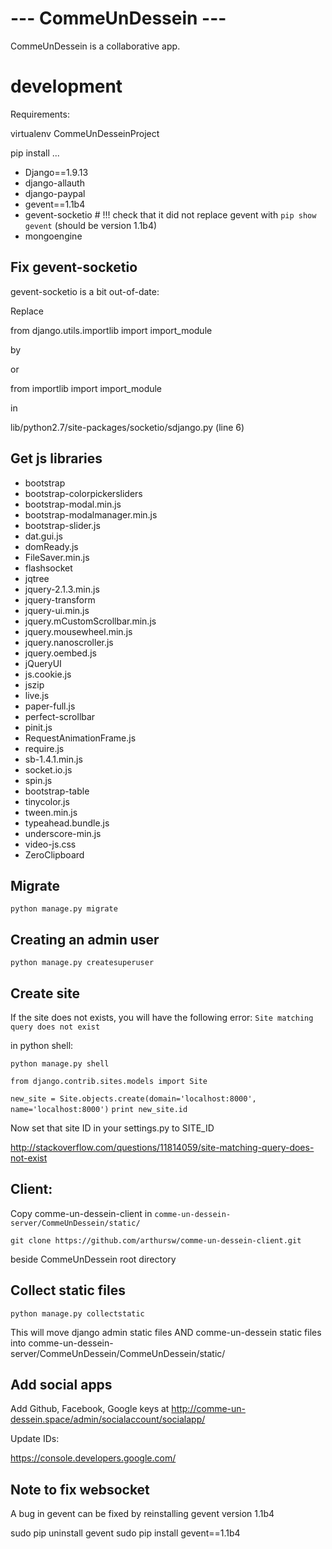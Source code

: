 # --- CommeUnDessein --- #

CommeUnDessein is a collaborative app.

# development

Requirements:

virtualenv CommeUnDesseinProject

pip install ...

 - Django==1.9.13
 - django-allauth
 - django-paypal
 - gevent==1.1b4 
 - gevent-socketio 			# !!! check that it did not replace gevent with `pip show gevent` (should be version 1.1b4)
 - mongoengine


## Fix gevent-socketio

gevent-socketio is a bit out-of-date:

Replace

from django.utils.importlib import import_module

by



or 

from importlib import import_module

in

lib/python2.7/site-packages/socketio/sdjango.py (line 6)

## Get js libraries

 - bootstrap
 - bootstrap-colorpickersliders
 - bootstrap-modal.min.js
 - bootstrap-modalmanager.min.js
 - bootstrap-slider.js
 - dat.gui.js
 - domReady.js
 - FileSaver.min.js
 - flashsocket
 - jqtree
 - jquery-2.1.3.min.js
 - jquery-transform
 - jquery-ui.min.js
 - jquery.mCustomScrollbar.min.js
 - jquery.mousewheel.min.js
 - jquery.nanoscroller.js
 - jquery.oembed.js
 - jQueryUI
 - js.cookie.js
 - jszip
 - live.js
 - paper-full.js
 - perfect-scrollbar
 - pinit.js
 - RequestAnimationFrame.js
 - require.js
 - sb-1.4.1.min.js
 - socket.io.js
 - spin.js
 - bootstrap-table
 - tinycolor.js
 - tween.min.js
 - typeahead.bundle.js
 - underscore-min.js
 - video-js.css
 - ZeroClipboard

## Migrate

`python manage.py migrate`


## Creating an admin user

`python manage.py createsuperuser`

## Create site

If the site does not exists, you will have the following error: `Site matching query does not exist`

in python shell:

`python manage.py shell`


`from django.contrib.sites.models import Site`

`new_site = Site.objects.create(domain='localhost:8000', name='localhost:8000')`
`print new_site.id`

Now set that site ID in your settings.py to SITE_ID

http://stackoverflow.com/questions/11814059/site-matching-query-does-not-exist


## Client:

Copy comme-un-dessein-client in `comme-un-dessein-server/CommeUnDessein/static/`

`git clone https://github.com/arthursw/comme-un-dessein-client.git`

beside CommeUnDessein root directory

## Collect static files

`python manage.py collectstatic`

This will move django admin static files AND comme-un-dessein static files into comme-un-dessein-server/CommeUnDessein/CommeUnDessein/static/

## Add social apps

Add Github, Facebook, Google keys at http://comme-un-dessein.space/admin/socialaccount/socialapp/

Update IDs:

https://console.developers.google.com/

## Note to fix websocket

A bug in gevent can be fixed by reinstalling gevent version 1.1b4

sudo pip uninstall gevent
sudo pip install gevent==1.1b4